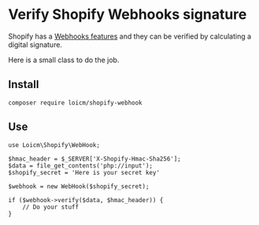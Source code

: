 # Verify Shopify Webhooks signature

Shopify has a [Webhooks features](https://docs.shopify.com/api/webhooks/using-webhooks) and they can be verified by calculating a digital signature.

Here is a small class to do the job.


## Install

```
composer require loicm/shopify-webhook
```

## Use

```
use Loicm\Shopify\WebHook;

$hmac_header = $_SERVER['X-Shopify-Hmac-Sha256'];
$data = file_get_contents('php://input');
$shopify_secret = 'Here is your secret key'

$webhook = new WebHook($shopify_secret);

if ($webhook->verify($data, $hmac_header)) {
    // Do your stuff
}
```
